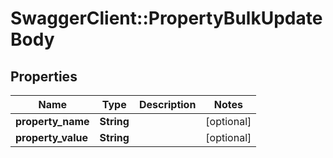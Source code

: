 # SwaggerClient::PropertyBulkUpdateBody

## Properties
Name | Type | Description | Notes
------------ | ------------- | ------------- | -------------
**property_name** | **String** |  | [optional] 
**property_value** | **String** |  | [optional] 

